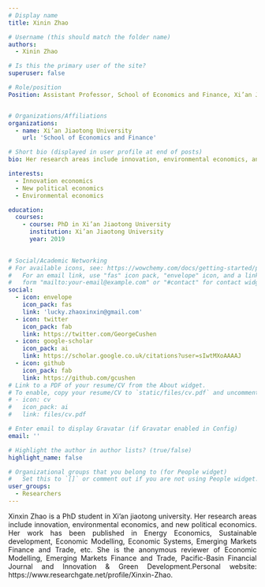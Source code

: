 ```yaml
---
# Display name
title: Xinin Zhao

# Username (this should match the folder name)
authors:
  - Xinin Zhao

# Is this the primary user of the site?
superuser: false

# Role/position
Position: Assistant Professor, School of Economics and Finance, Xi’an Jiaotong University


# Organizations/Affiliations
organizations:
  - name: Xi’an Jiaotong University
    url: 'School of Economics and Finance'

# Short bio (displayed in user profile at end of posts)
bio: Her research areas include innovation, environmental economics, and new political economics.

interests:
  - Innovation economics
  - New political economics
  - Environmental economics

education:
  courses:
    - course: PhD in Xi’an Jiaotong University
      institution: Xi’an Jiaotong University
      year: 2019
    

# Social/Academic Networking
# For available icons, see: https://wowchemy.com/docs/getting-started/page-builder/#icons
#   For an email link, use "fas" icon pack, "envelope" icon, and a link in the
#   form "mailto:your-email@example.com" or "#contact" for contact widget.
social:
  - icon: envelope
    icon_pack: fas
    link: 'lucky.zhaoxinxin@gmail.com'
  - icon: twitter
    icon_pack: fab
    link: https://twitter.com/GeorgeCushen
  - icon: google-scholar
    icon_pack: ai
    link: https://scholar.google.co.uk/citations?user=sIwtMXoAAAAJ
  - icon: github
    icon_pack: fab
    link: https://github.com/gcushen
# Link to a PDF of your resume/CV from the About widget.
# To enable, copy your resume/CV to `static/files/cv.pdf` and uncomment the lines below.
# - icon: cv
#   icon_pack: ai
#   link: files/cv.pdf

# Enter email to display Gravatar (if Gravatar enabled in Config)
email: ''

# Highlight the author in author lists? (true/false)
highlight_name: false

# Organizational groups that you belong to (for People widget)
#   Set this to `[]` or comment out if you are not using People widget.
user_groups:
  - Researchers
---
```


<div style="text-align: justify">
Xinxin Zhao is a PhD student in Xi’an jiaotong university. Her research areas include innovation, environmental economics, and new political economics. Her work has been published in Energy Economics, Sustainable development, Economic Modelling, Economic Systems, Emerging Markets Finance and Trade, etc. She is the anonymous reviewer of Economic Modelling, Emerging Markets Finance and Trade, Pacific-Basin Financial Journal and Innovation & Green Development.Personal website: https://www.researchgate.net/profile/Xinxin-Zhao.
</div>

